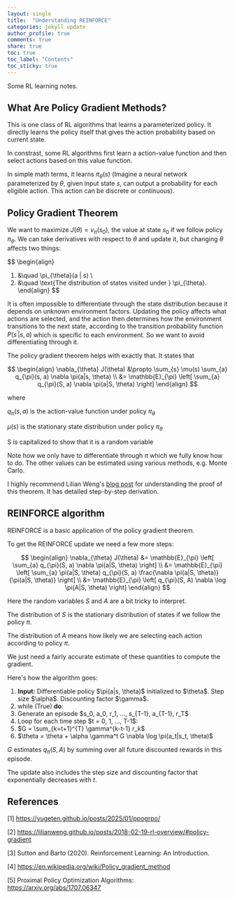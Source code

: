 ```yaml
---
layout: single
title:  "Understanding REINFORCE"
categories: jekyll update
author_profile: true
comments: true
share: true
toc: true
toc_label: "Contents"
toc_sticky: true
---
```


Some RL learning notes.

## What Are Policy Gradient Methods?
This is one class of RL algorithms that learns a parameterized policy. It directly learns the policy itself that gives the action probability based on current state.

In constrast, some RL algorithms first learn a action-value function and then select actions based on this value function.

In simple math terms, it learns $\pi_{\theta}(s)$ (Imagine a neural network parameterized by $\theta$, given input state $s$, can output a probability for each eligible action. This action can be discrete or continuous).

## Policy Gradient Theorem
We want to maximize $J(\theta) = v_{\pi}(s_0)$, the value at state $s_0$ if we follow policy $\pi_{\theta}$. We can take derivatives with respect to $\theta$ and update it, but changing $\theta$ affects two
things: 

$$
\begin{align}
1. &\quad \pi_{\theta}(a | s) \\
2. &\quad \text{The distribution of states visited under } \pi_{\theta}. 
\end{align}
$$

It is often impossible to differentiate through the state distribution because it depends on unknown environment factors.
Updating the policy affects what actions are selected, and the action then determines how the environment transitions to the next state, according to the transition probability function
$P(s^{\prime}|s, a)$
which is specific to each environment. So we want to avoid differentiating through it.

The policy gradient theorem helps with exactly that. It states that

$$
\begin{align}
\nabla_{\theta} J(\theta) &\propto \sum_{s} \mu(s) \sum_{a} q_{\pi}(s, a) \nabla \pi(a|s, \theta) \\
&= \mathbb{E}_{\pi} \left[ \sum_{a} q_{\pi}(S, a) \nabla \pi(a|S, \theta) \right]
\end{align}
$$

where

$q_{\pi}(s, a)$ is the action-value function under policy $\pi_{\theta}$

$\mu(s)$ is the stationary state distribution under policy $\pi_{\theta}$

S is capitalized to show that it is a random variable

Note how we only have to differentiate through $\pi$ which we fully know how to do. The other values can be estimated using various methods, e.g. Monte Carlo.

I highly recommend Lilian Weng's [blog post](https://lilianweng.github.io/posts/2018-04-08-policy-gradient/#policy-gradient-theorem) for understanding the proof of this theorem. It has detailed step-by-step derivation.

## REINFORCE algorithm

REINFORCE is a basic application of the policy gradient theorem.

To get the REINFORCE update we need a few more steps:

$$
\begin{align}
\nabla_{\theta} J(\theta) &= \mathbb{E}_{\pi} \left[ \sum_{a} q_{\pi}(S, a) \nabla \pi(a|S, \theta) \right] \\
&= \mathbb{E}_{\pi} \left[ \sum_{a} \pi(a|S, \theta) q_{\pi}(S, a) \frac{\nabla \pi(a|S, \theta)}{\pi(a|S, \theta)} \right] \\
&= \mathbb{E}_{\pi} \left[ q_{\pi}(S, A) \nabla \log \pi(A|S, \theta) \right]
\end{align}
$$

Here the random variables $S$ and $A$ are a bit tricky to interpret.

The distribution of $S$ is the stationary distribution of states if we follow the policy $\pi$.

The distribution of $A$ means how likely we are selecting each action according to policy $\pi$.

We just need a fairly accurate estimate of these quantities to compute the gradient.

Here's how the algorithm goes:

<div class=algorithm>

<ol type="1">

<li><b>Input:</b> Differentiable policy $\pi(a|s, \theta)$ initialized to $\theta$. Step size $\alpha$. Discounting factor $\gamma$.</li>
<li>while (True) <b>do</b>: </li>
        <div id="self-play-for-loop">
<li>    Generate an episode $s_0, a_0, r_1, ..., s_{T-1}, a_{T-1}, r_T$ </li>
<li>    Loop for each time step $t = 0, 1, ..., T-1$: </li>
          <div id="self-play-second-for-loop">
<li>      $G = \sum_{k=t+1}^{T} \gamma^{k-t-1} r_k$ </li>
<li>      $\theta = \theta + \alpha \gamma^t G \nabla \log \pi(a_t|s_t, \theta)$ </li>
          </div><!-- self-play-second-for-loop -->
        </div><!-- self-play-for-loop -->
</ol>

</div><!-- algorithm -->

$G$ estimates $q_{\pi}(S, A)$ by summing over all future discounted rewards in this episode.

The update also includes the step size and discounting factor that exponentially decreases with $t$.

## References

[1] https://yugeten.github.io/posts/2025/01/ppogrpo/

[2] https://lilianweng.github.io/posts/2018-02-19-rl-overview/#policy-gradient 

[3] Sutton and Barto (2020). Reinforcement Learning: An Introduction.

[4] https://en.wikipedia.org/wiki/Policy_gradient_method

[5] Proximal Policy Optimization Algorithms: https://arxiv.org/abs/1707.06347

